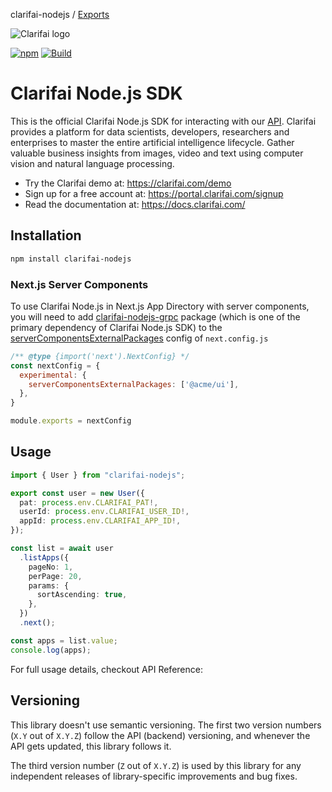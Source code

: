 clarifai-nodejs / [Exports](modules.md)

![Clarifai logo](https://www.clarifai.com/hubfs/Clarifai-logo-dark.svg)

[![npm](https://img.shields.io/npm/v/clarifai-nodejs)](https://www.npmjs.com/package/clarifai-nodejs)
[![Build](https://github.com/Clarifai/clarifai-nodejs/workflows/Run%20tests/badge.svg)](https://github.com/Clarifai/clarifai-nodejs/actions)

# Clarifai Node.js SDK

This is the official Clarifai Node.js SDK for interacting with our [API](https://docs.clarifai.com).
Clarifai provides a platform for data scientists, developers, researchers and enterprises to master the entire artificial intelligence lifecycle. Gather valuable business insights from images, video and text using computer vision and natural language processing.

- Try the Clarifai demo at: https://clarifai.com/demo
- Sign up for a free account at: https://portal.clarifai.com/signup
- Read the documentation at: https://docs.clarifai.com/

## Installation

```sh
npm install clarifai-nodejs
```

### Next.js Server Components

To use Clarifai Node.js in Next.js App Directory with server components, you will need to add [clarifai-nodejs-grpc](https://github.com/Clarifai/clarifai-nodejs-grpc) package (which is one of the primary dependency of Clarifai Node.js SDK) to the [serverComponentsExternalPackages](https://nextjs.org/docs/app/api-reference/next-config-js/serverComponentsExternalPackages) config of `next.config.js`

```js
/** @type {import('next').NextConfig} */
const nextConfig = {
  experimental: {
    serverComponentsExternalPackages: ['@acme/ui'],
  },
}

module.exports = nextConfig
```

## Usage

```ts
import { User } from "clarifai-nodejs";

export const user = new User({
  pat: process.env.CLARIFAI_PAT!,
  userId: process.env.CLARIFAI_USER_ID!,
  appId: process.env.CLARIFAI_APP_ID!,
});

const list = await user
  .listApps({
    pageNo: 1,
    perPage: 20,
    params: {
      sortAscending: true,
    },
  })
  .next();

const apps = list.value;
console.log(apps);
```

For full usage details, checkout API Reference: 

## Versioning

This library doesn't use semantic versioning. The first two version numbers (`X.Y` out of `X.Y.Z`) follow the API (backend) versioning, and whenever the API gets updated, this library follows it.

The third version number (`Z` out of `X.Y.Z`) is used by this library for any independent releases of library-specific improvements and bug fixes.
